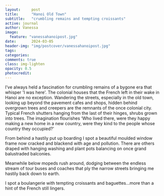 ```yaml
---
layout:     post
title:      "Hanoi Old Town"
subtitle:   "crumbling remains and tempting croissants"
active: journal
author: Vanessa
image:
  feature: "vanessahanoipost.jpg"
date:       2024-03-05
header-img: "img/postcover/vanessahanoipost.jpg"
tags: 
categories: 
comments: true
class: img-lighten 
opacity: 0.5
photocredit:
---
```



I’ve always held a fascination for crumbling remains of a bygone era that whisper 'I was here'. The colonial houses that the French left in their wake in Hanoi are no exception. Wandering the streets, especially in the old town, looking up beyond the pavement cafes and shops, hidden behind overgrown trees and creepers are the remnants of the once colonial city. Typical French shutters hanging from the last of their hinges, shrubs grown into trees. The imagination flourishes ‘Who lived there, were they happy making a new home in a new country, were they kind to the people whose country they occupied?'

From behind a hastily put up boarding I spot a beautiful moulded window frame now cracked and blackend with age and pollution. There are others draped with hanging washing and plant pots balancing on once grand balustraded balconies. 

Meanwhile below mopeds rush around, dodging between the endless stream of tour buses and coaches that ply the narrow streets bringing me hastily back down to earth. 

I spot a boulangerie with tempting croissants and baguettes...more than a hint of the French still lingers.




